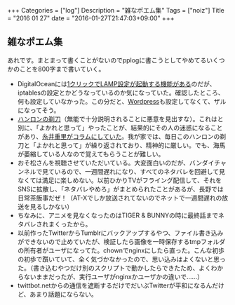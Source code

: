 +++
Categories = ["log"]
Description = "雑なポエム集"
Tags = ["noiz"]
Title = "2016 01 27"
date = "2016-01-27T21:47:03+09:00"
+++

## 雑なポエム集
あれです。まとまって書くことがないのでpplogに書こうとしてやめてるいくつかのことを800字まで書いていく。

* DigitalOceanには[1クリックでLAMP設定が起動する機能がある](https://www.digitalocean.com/features/one-click-apps/lamp/)のだが、iptablesの設定とかどうなっているのか気になっていた。確認したところ、何も設定していなかった。この分だと、[Wordpress](https://www.digitalocean.com/features/one-click-apps/wordpress/)も設定してなくて、ザルになってそう。
* [ハンロンの剃刀](https://ja.wikipedia.org/wiki/%E3%83%8F%E3%83%B3%E3%83%AD%E3%83%B3%E3%81%AE%E5%89%83%E5%88%80)（無能で十分説明されることに悪意を見出すな）。これはと別に、「よかれと思って」やったことが、結果的にその人の迷惑になることがあり、[糸井重里がコラムにしていた](http://www.1101.com/darling_column/2007-11-05.html)。我が家では、毎日このハンロンの剃刀と「よかれと思って」が繰り返されており、精神的に厳しい。でも、海馬が萎縮している人なので覚えてもらうことが難しい。
* おそ松さんを視聴させていただいている。大変面白いのだが、バンダイチャンネルで見ているので、一週間遅れになり、すべてのネタバレを回避して見なくては満足に楽しめない。以前ひかりTVがフライング配信して、それをSNSに拡散し、「ネタバレやめろ」がまとめられたことがあるが、長野では日常茶飯事だぜ！（AT-Xでしか放送されてないのでネットで一週間遅れの放送を見るしかない）
* ちなみに、アニメを見なくなったのはTIGER & BUNNYの時に最終話までネタバレされまくったから。
* 以前作ったTwitterからTumblrにバックアップするやつ、ファイル書き込みができないので止めていたが、検証したら画像を一時保存するtmpフォルダの所有者がユーザになってた。chownでnginxにしたら直った。こんな初歩の初歩で躓いていて、全く気づかなかったので、思い込みはよくないと思った。（書き込むやつだけ別のスクリプトで動かしたらできたため、よくわからないままだったが、実行ユーザがnginxかユーザかの違いで……）
* twittbot.netからの通信を遮断するだけでだいぶTwitterが平和になるんだけど、あまり話題にならない。
